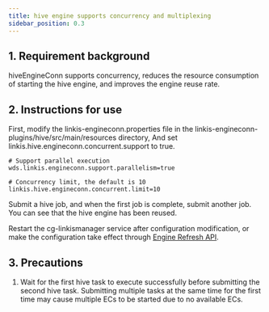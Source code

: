 ```yaml
---
title: hive engine supports concurrency and multiplexing
sidebar_position: 0.3
---
```


## 1. Requirement background
hiveEngineConn supports concurrency, reduces the resource consumption of starting the hive engine, and improves the engine reuse rate.

## 2. Instructions for use
First, modify the linkis-engineconn.properties file in the linkis-engineconn-plugins/hive/src/main/resources directory,
And set linkis.hive.engineconn.concurrent.support to true.
```
# Support parallel execution
wds.linkis.engineconn.support.parallelism=true

# Concurrency limit, the default is 10
linkis.hive.engineconn.concurrent.limit=10
```

Submit a hive job, and when the first job is complete, submit another job. You can see that the hive engine has been reused.

Restart the cg-linkismanager service after configuration modification, or make the configuration take effect through [Engine Refresh API](../api/http/linkis-cg-engineplugin-api/engineconn-plugin-refresh.md).
## 3. Precautions
1. Wait for the first hive task to execute successfully before submitting the second hive task. Submitting multiple tasks at the same time for the first time may cause multiple ECs to be started due to no available ECs.